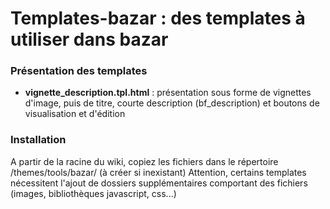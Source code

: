 # Templates-bazar : des templates à utiliser dans bazar
### Présentation des templates
 - **vignette_description.tpl.html** : présentation sous forme de vignettes d'image, puis de titre, courte description (bf_description) et boutons de visualisation et d'édition

### Installation
A partir de la racine du wiki, copiez les fichiers dans le répertoire /themes/tools/bazar/ (à créer si inexistant)
Attention, certains templates nécessitent l'ajout de dossiers supplémentaires comportant des fichiers (images, bibliothèques javascript, css...)
